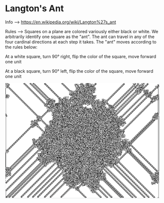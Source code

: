 # Langton's Ant
Info --> https://en.wikipedia.org/wiki/Langton%27s_ant

Rules --> Squares on a plane are colored variously either black or white. We arbitrarily identify one square as the "ant". The ant can travel in any of the four cardinal directions at each step it takes. The "ant" moves according to the rules below:

   At a white square, turn 90° right, flip the color of the square, move forward one unit
    
   At a black square, turn 90° left, flip the color of the square, move forward one unit

![Screenshot](Screenshot_20180909_184931.png)
